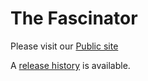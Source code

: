 The Fascinator
==============

Please visit our [Public site](https://sites.google.com/site/fascinatorhome/)

A [release history](release-history.md) is available. 
